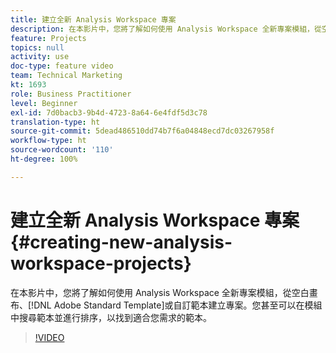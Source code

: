 ```yaml
---
title: 建立全新 Analysis Workspace 專案
description: 在本影片中，您將了解如何使用 Analysis Workspace 全新專案模組，從空白畫布、Adobe 標準範本或自訂範本建立專案。您甚至可以在模組中搜尋範本並進行排序，以找到適合您需求的範本。
feature: Projects
topics: null
activity: use
doc-type: feature video
team: Technical Marketing
kt: 1693
role: Business Practitioner
level: Beginner
exl-id: 7d0bacb3-9b4d-4723-8a64-6e4fdf5d3c78
translation-type: ht
source-git-commit: 5dead486510dd74b7f6a04848ecd7dc03267958f
workflow-type: ht
source-wordcount: '110'
ht-degree: 100%

---
```


# 建立全新 Analysis Workspace 專案 {#creating-new-analysis-workspace-projects}

在本影片中，您將了解如何使用 Analysis Workspace 全新專案模組，從空白畫布、[!DNL Adobe Standard Template]或自訂範本建立專案。您甚至可以在模組中搜尋範本並進行排序，以找到適合您需求的範本。

>[!VIDEO](https://video.tv.adobe.com/v/23233/?quality=12)
